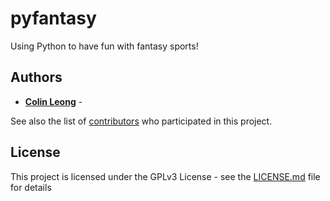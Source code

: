 # pyfantasy

Using Python to have fun with fantasy sports!

## Authors

* **[Colin Leong]((https://github.com/cdleong))** - 

See also the list of [contributors](https://github.com/your/project/contributors) who participated in this project.

## License

This project is licensed under the GPLv3 License - see the [LICENSE.md](LICENSE.md) file for details


